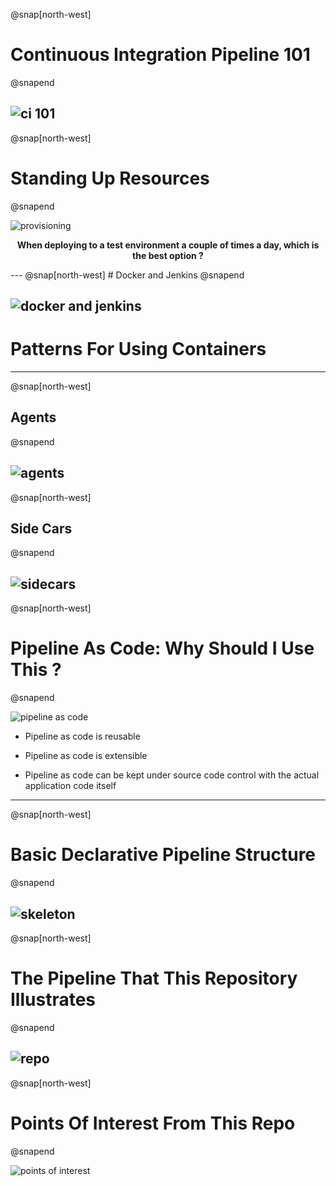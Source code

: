 @snap[north-west]
# Continuous Integration Pipeline 101
@snapend

![ci 101](https://user-images.githubusercontent.com/15145995/46338961-80b36780-c629-11e8-9272-fd0a74ee7b06.PNG)
---
@snap[north-west]
# Standing Up Resources
@snapend

![provisioning](https://user-images.githubusercontent.com/15145995/46339832-b22d3280-c62b-11e8-86a2-d87ea3a6af3e.PNG)

<p align="center">
  <b>When deploying to a test environment a couple of times a day, which is the best option ?</b><br>
</p>
---
@snap[north-west]
# Docker and Jenkins
@snapend

![docker and jenkins](https://user-images.githubusercontent.com/15145995/46342194-0fc47d80-c632-11e8-9cb4-261b0c88de0b.PNG)
---
# Patterns For Using Containers
---
@snap[north-west]
## Agents
@snapend

![agents](https://user-images.githubusercontent.com/15145995/46341044-1e5d6580-c62f-11e8-801c-6a82a2e9c4ac.PNG)
---
@snap[north-west]
## Side Cars
@snapend

![sidecars](https://user-images.githubusercontent.com/15145995/46341216-7f853900-c62f-11e8-96b9-703a0db1efb6.PNG)
---
@snap[north-west]
# Pipeline As Code: Why Should I Use This ?
@snapend

![pipeline as code](https://user-images.githubusercontent.com/15145995/46341431-f6bacd00-c62f-11e8-945f-4a45f269e785.PNG)

* Pipeline as code is reusable

* Pipeline as code is extensible

* Pipeline as code can be kept under source code control with the actual application code itself
---
@snap[north-west]
# Basic Declarative Pipeline Structure
@snapend

![skeleton](https://user-images.githubusercontent.com/15145995/46523502-cbc5b880-c87d-11e8-9884-992715a4308b.PNG)
---
@snap[north-west]
# The Pipeline That This Repository Illustrates 
@snapend

![repo](https://user-images.githubusercontent.com/15145995/46341664-b3149300-c630-11e8-925e-e52e36511542.PNG)
---
@snap[north-west]
# Points Of Interest From This Repo
@snapend

![points of interest](https://user-images.githubusercontent.com/15145995/46342042-b2303100-c631-11e8-97e2-0561f6f08daf.PNG)
